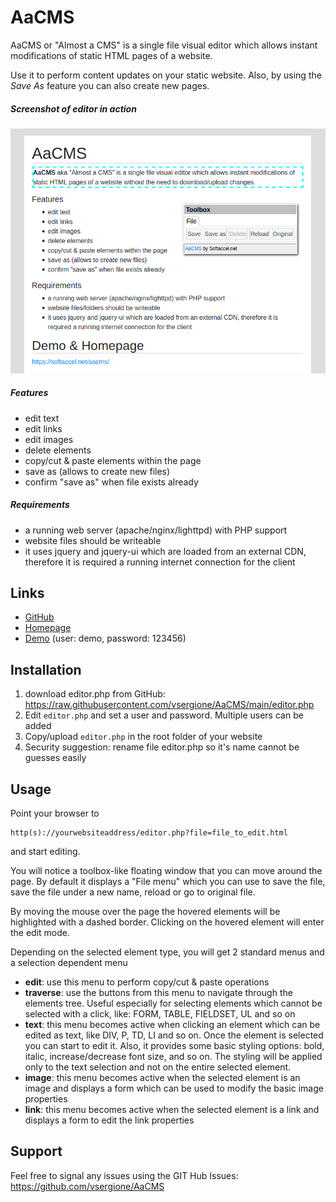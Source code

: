 # AaCMS
AaCMS or "Almost a CMS" is a single file visual editor which allows instant modifications of static HTML pages of a website.

Use it to perform content updates on your static website. Also, by using the _Save As_ feature you can also create new pages.

##### Screenshot of editor in action
![Screenshot](screenshot.png)

##### Features
- edit text 
- edit links
- edit images
- delete elements
- copy/cut & paste elements within the page
- save as (allows to create new files)
- confirm "save as" when file exists already

##### Requirements
- a running web server (apache/nginx/lighttpd) with PHP support
- website files should be writeable
- it uses jquery and jquery-ui which are loaded from an external CDN, therefore it is required a running internet connection for the client 

## Links
* [GitHub](https://github.com/vsergione/AaCMS)
* [Homepage](https://softaccel.net/aacms/)
* [Demo](https://softaccel.net/aacms/editor.php?file=index.html) (user: demo, password: 123456)


## Installation
1. download editor.php from GitHub: https://raw.githubusercontent.com/vsergione/AaCMS/main/editor.php
2. Edit `editor.php` and set a user and password. Multiple users can be added   
3. Copy/upload `editor.php` in the root folder of your website
4. Security suggestion: rename file editor.php so it's name cannot be guesses easily


## Usage
Point your browser to

    http(s)://yourwebsiteaddress/editor.php?file=file_to_edit.html
    
and start editing.

You will notice a toolbox-like floating window that you can move around the page. By default it displays a "File menu" which you can use to save the file, save the file under a new name, reload or go to original file.

By moving the mouse over the page the hovered elements will be highlighted with a dashed border. Clicking on the hovered element will enter the edit mode.

Depending on the selected element type, you will get 2 standard menus and a selection dependent menu
- **edit**: use this menu to perform copy/cut & paste operations
- **traverse**: use the buttons from this menu to navigate through the elements tree. Useful especially for selecting elements which cannot be selected with a click, like: FORM, TABLE, FIELDSET, UL and so on
- **text**: this menu becomes active when clicking an element which can be edited as text, like DIV, P, TD, LI and so on. Once the element is selected you can start to edit it. Also, it provides some basic styling options: bold, italic, increase/decrease font size, and so on. The styling will be applied only to the text selection and not on the entire selected element.
- **image**: this menu becomes active when the selected element is an image and displays a form which can be used to modify the basic image properties
- **link**: this menu becomes active when the selected element is a link and displays a form to edit the link properties


## Support
Feel free to signal any issues using the GIT Hub Issues: 
https://github.com/vsergione/AaCMS 




